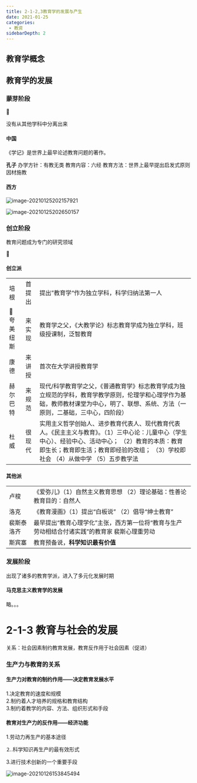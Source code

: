 ```yaml
---
title: 2-1-2,3教育学的发展与产生
date: 2021-01-25
categories:
 - 教资
sidebarDepth: 2
---
```


## 教育学概念

## 教育学的发展

### 蒙芽阶段

:abcd:

没有从其他学科中分离出来

#### 中国

《学记》是世界上最早论述教育问题的著作。

**孔子** 办学方针：有教无类   教育内容：六经   教育方法：世界上最早提出启发式原则 因材施教

#### 西方

![image-20210125202157921](https://gitee.com/u4250/Pic/raw/master/image/image-20210125202157921.png)

![image-20210125202650157](https://gitee.com/u4250/Pic/raw/master/image/image-20210125202650157.png)

### 创立阶段

教育问题成为专门的研究领域

:abcd:

#### 创立派

|                   |        |                                                              |
| ----------------- | ------ | ------------------------------------------------------------ |
| 培根              | 首提出 | 提出”教育学“作为独立学科，科学归纳法第一人                   |
| :rocket: 夸美纽斯 | 来实现 | 教育学之父，《大教学论》标志教育学成为独立学科，班级授课制，泛智教育 |
| 康德              | 来讲授 | 首次在大学讲授教育学                                         |
| 赫尔巴特          | 来规范 | 现代/科学教育学之父，《普通教育学》标志教育学成为独立规范的学科，教育学教学原则，伦理学和心理学作为基础，教师教材课堂为中心，明了、联想、系统、方法（一原则，二基础，三中心，四阶段） |
| 杜威              | 很现代 | 实用主义哲学创始人、进步教育代表人、现代教育代表人。《民主主义与教育》。（1）三中心论：儿童中心（学生中心）、经验中心、活动中心； （2）教育的本质：教育即生长；教育即生活；教育即经验的改组； （3）学校即社会 （4）从做中学 （5）五步教学法 |



#### 其他派

|            |                                                              |
| ---------- | ------------------------------------------------------------ |
| 卢梭       | 《爱弥儿》（1）自然主义教育思想 （2）理论基础：性善论 教育目的：自然人 |
| 洛克       | 《教育漫画》（1）提出“白板说” （2）倡导“绅士教育”            |
| 裴斯泰洛齐 | 最早提出“教育心理学化”主张，西方第一位将“教育与生产劳动相结合付诸实践”的教育家 裴斯心理重劳动 |
| 斯宾塞     | 教育预备说，**科学知识最有价值**                             |

### 发展阶段

出现了诸多的教育学派，进入了多元化发展时期

#### 马克思主义教育学的发展

略。。。

# 2-1-3 教育与社会的发展

关系：社会因素制约教育发展，教育反作用于社会因素（促进）



### 生产力与教育的关系

#### 生产力对教育的制约作用——**决定**教育发展**水平**

1.决定教育的速度和规模  
2.制约着人才培养的规格和教育结构  
3.制约着教学的内容、方法、组织形式和手段  

#### 教育对生产力的反作用——经济功能

1.劳动力再生产的基本途径

⒉.科学知识再生产的最有效形式

3.进行技术创新的一个重要手段

![image-20210126153845494](https://gitee.com/u4250/Pic/raw/master/image/image-20210126153845494.png)